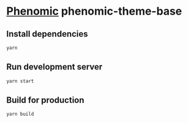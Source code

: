 # [Phenomic](https://github.com/MoOx/phenomic) phenomic-theme-base

## Install dependencies

```sh
yarn
```

## Run development server

```sh
yarn start
```

## Build for production

```sh
yarn build
```

